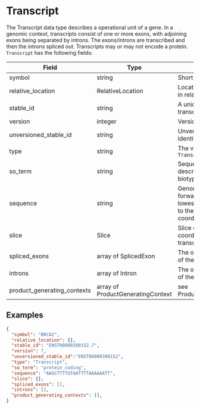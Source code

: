 # Transcript

The Transcript data type describes a operational unit of a gene. In a genomic context, transcripts consist of one or more exons, with adjoining exons being separated by introns. The exons/introns are transcribed and then the introns spliced out. Transcripts may or may not encode a protein. `Transcript` has the following fields:

| Field                       | Type                              | Description                         |
|-----------------------------|-----------------------------------|-------------------------------------|
| symbol                      | string                            | Short name
| relative_location           | RelativeLocation                  | Location of the transcript in relation to the gene
| stable_id                   | string                            | A unique identifier for the transcript
| version                     | integer                           | Version of the transcript
| unversioned_stable_id       | string                            | Unversioned unique identifier for the transcript
| type                        | string                            | The value is always `Transcript`
| so_term                     | string                            | Sequence Ontology term describing the transcript biotype
| sequence                    | string                            | Genomic sequence on the forward strand from the lowest 5' end coordinate to the highest 3' end coordinate
| slice                       | Slice                             | Slice describing the coordinates of the transcript
| spliced_exons               | array of SplicedExon              | The ordered list of exons of the transcript
| introns                     | array of Intron                   | The ordered list of introns of the transcript
| product_generating_contexts | array of ProductGeneratingContext | see ProductGeneratingContext

## Examples
```json
{
  "symbol": "BRCA2",
  "relative_location": {},
  "stable_id": "ENST00000380152.7",
  "version": 7,
  "unversioned_stable_id":"ENST00000380152",
  "type": "Transcript",
  "so_term": "protein_coding",
  "sequence": "AAGCTTTTGTAATTTTAAAAAATT",
  "slice": {},
  "spliced_exons": [],
  "introns": [],
  "product_generating_contexts": [],
}
```
